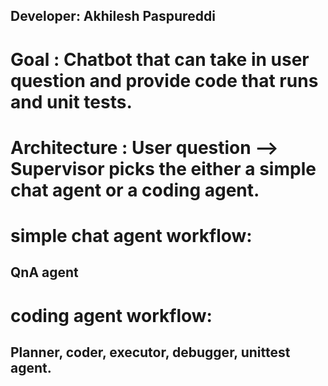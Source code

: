 ## Developer: Akhilesh Paspureddi
# Goal : Chatbot that can take in user question and provide code that runs and unit tests. 

# Architecture : User question --> Supervisor picks the either a simple chat agent or a coding agent.

# simple chat agent workflow: 
## QnA agent 

# coding agent workflow: 
## Planner, coder, executor, debugger, unittest agent. 